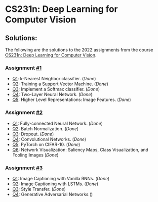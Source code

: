 # CS231n: Deep Learning for Computer Vision

## Solutions:

The following are the solutions to the 2022 assignments from the course [CS231n: Deep Learning for Computer Vision](http://cs231n.stanford.edu/).

### Assignment [#1](https://cs231n.github.io/assignments2022/assignment1/)
* [Q1](assignment1/knn.ipynb): k-Nearest Neighbor classifier. (_Done_)
* [Q2](assignment1/svm.ipynb): Training a Support Vector Machine. (_Done_)
* [Q3](assignment1/softmax.ipynb): Implement a Softmax classifier. (_Done_)
* [Q4](assignment1/two_layer_net.ipynb): Two-Layer Neural Network. (_Done_)
* [Q5](assignment1/features.ipynb): Higher Level Representations: Image Features. (_Done_)

### Assignment [#2](https://cs231n.github.io/assignments2022/assignment2/)
* [Q1](assignment2/FullyConnectedNets.ipynb): Fully-connected Neural Network. (_Done_)
* [Q2](assignment2/BatchNormalization.ipynb): Batch Normalization. (_Done_)
* [Q3](assignment2/Dropout.ipynb): Dropout. (_Done_)
* [Q4](assignment2/ConvolutionalNetworks.ipynb): Convolutional Networks. (_Done_)
* [Q5](assignment2/PyTorch.ipynb): PyTorch on CIFAR-10. (_Done_)
* [Q6](assignment2/Network_Visualization.ipynb): Network Visualization: Saliency Maps, Class Visualization, and Fooling Images (_Done_)

### Assignment [#3](https://cs231n.github.io/assignments2020/assignment3/)
* [Q1](assignment3/RNN_Captioning.ipynb): Image Captioning with Vanilla RNNs. (_Done_)
* [Q2](assignment3/LSTM_Captioning.ipynb): Image Captioning with LSTMs. (_Done_)
* [Q3](assignment3/StyleTransfer-PyTorch.ipynb): Style Transfer. (_Done_)
* [Q4](assignment3/Generative_Adversarial_Networks_PyTorch.ipynb): Generative Adversarial Networks ()
